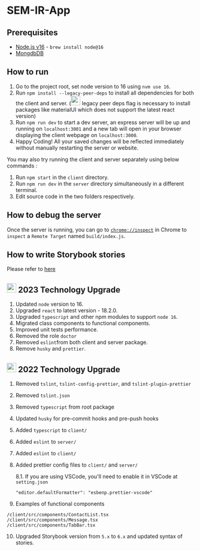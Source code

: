# SEM-IR-App

## Prerequisites

- [Node.js v16](http://nodejs.org) -  `brew install node@16`
- [MongdbDB](https://docs.mongodb.com/manual/administration/install-community/)

## How to run

1. Go to the project root, set node version to 16 using `nvm use 16`. 
2. Run `npm install --legacy-peer-deps` to install all dependencies for both the client and server. (<img src="https://img.freepik.com/free-icon/warning_318-502947.jpg" height=25 width=25 > legacy peer deps flag is necessary to install packages like materialUI which does not support the latest react version)
3. Run `npm run dev` to start a dev server, an express server will be up and running on `localhost:3001` and a new tab will open in your browser displaying the client webpage on `localhost:3000`.
4. Happy Coding! All your saved changes will be reflected immediately without manually restarting the server or website.

You may also try running the client and server separately using below commands :

1. Run `npm start` in the `client` directory.
2. Run `npm run dev` in the `server` directory simultaneously in a different terminal.
3. Edit source code in the two folders respectively.

## How to debug the server

Once the server is running, you can go to [`chrome://inspect`](chrome://inspect) in Chrome to `inspect` a `Remote Target` named `build/index.js`.

## How to write Storybook stories

Please refer to [here](client/src/stories/README.md)

## <img src="https://cdn-icons-png.flaticon.com/512/4752/4752521.png" height=25 width=25> 2023 Technology Upgrade

1.  Updated `node` version to 16.
2.  Upgraded `react` to latest version - 18.2.0.
3.  Upgraded `typescript` and other npm modules to support `node 16`.
4.  Migrated class components to functional components.
5.  Improved unit tests performance.
6.  Removed the role `doctor`
7.  Removed `eslint`from both client and server package. 
9.  Remove `husky` and `prettier`.


## <img src="assets/cool-doge.gif" height=25 width=25> 2022 Technology Upgrade

1. Removed `tslint`, `tslint-config-prettier`, and `tslint-plugin-prettier`
2. Removed `tslint.json`
3. Removed `typescript` from root package
4. Updated `husky` for pre-commit hooks and pre-push hooks
5. Added `typescript` to `client/`
6. Added `eslint` to `server/`
7. Added `eslint` to `client/`
8. Added prettier config files to `client/` and `server/`

   8.1. If you are using VSCode, you'll need to enable it in VSCode at `setting.json`

   ```
   "editor.defaultFormatter": "esbenp.prettier-vscode"
   ```

9. Examples of functional components

```
/client/src/components/ContactList.tsx
/client/src/components/Message.tsx
/client/src/components/TabBar.tsx
```

10. Upgraded Storybook version from `5.x` to `6.x` and updated syntax of stories.



